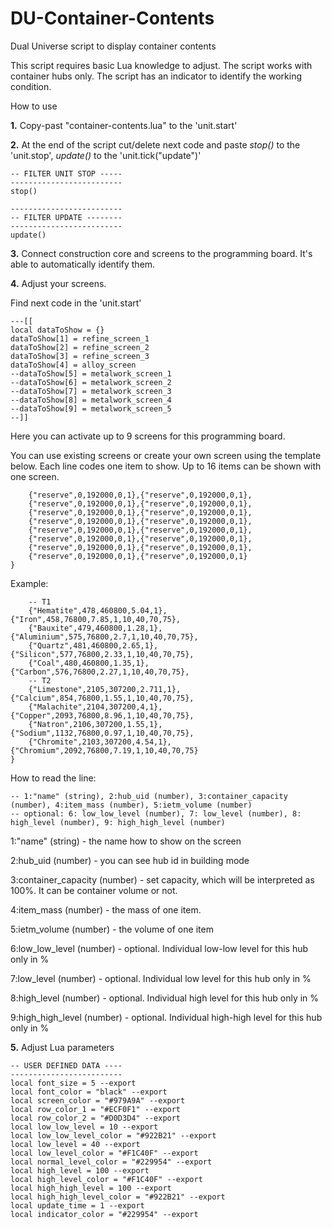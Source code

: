 # DU-Container-Contents
Dual Universe script to display container contents

This script requires basic Lua knowledge to adjust.
The script works with container hubs only.
The script has an indicator to identify the working condition.

How to use

**1.** Copy-past "container-contents.lua" to the 'unit.start'

**2.** At the end of the script cut/delete next code and paste _stop()_ to the 'unit.stop', _update()_ to the 'unit.tick("update")'
```-------------------------
-- FILTER UNIT STOP -----
-------------------------
stop()

-------------------------
-- FILTER UPDATE --------
-------------------------
update()
```

**3.** Connect construction core and screens to the programming board. It's able to automatically identify them.

**4.** Adjust your screens.

Find next code in the 'unit.start'
```-- up to 9 screens
---[[
local dataToShow = {}
dataToShow[1] = refine_screen_1
dataToShow[2] = refine_screen_2
dataToShow[3] = refine_screen_3
dataToShow[4] = alloy_screen
--dataToShow[5] = metalwork_screen_1
--dataToShow[6] = metalwork_screen_2
--dataToShow[7] = metalwork_screen_3
--dataToShow[8] = metalwork_screen_4
--dataToShow[9] = metalwork_screen_5
--]]
```
Here you can activate up to 9 screens for this programming board.

You can use existing screens or create your own screen using the template below.
Each line codes one item to show. Up to 16 items can be shown with one screen.

```local template = {
	{"reserve",0,192000,0,1},{"reserve",0,192000,0,1},
	{"reserve",0,192000,0,1},{"reserve",0,192000,0,1},
	{"reserve",0,192000,0,1},{"reserve",0,192000,0,1},
	{"reserve",0,192000,0,1},{"reserve",0,192000,0,1},
	{"reserve",0,192000,0,1},{"reserve",0,192000,0,1},
	{"reserve",0,192000,0,1},{"reserve",0,192000,0,1},
	{"reserve",0,192000,0,1},{"reserve",0,192000,0,1},
	{"reserve",0,192000,0,1},{"reserve",0,192000,0,1}
}
```

Example:
```local refine_screen_1 = {
	-- T1
	{"Hematite",478,460800,5.04,1},{"Iron",458,76800,7.85,1,10,40,70,75},
	{"Bauxite",479,460800,1.28,1},{"Aluminium",575,76800,2.7,1,10,40,70,75},
	{"Quartz",481,460800,2.65,1},{"Silicon",577,76800,2.33,1,10,40,70,75},
	{"Coal",480,460800,1.35,1},{"Carbon",576,76800,2.27,1,10,40,70,75},
	-- T2
	{"Limestone",2105,307200,2.711,1},{"Calcium",854,76800,1.55,1,10,40,70,75},
	{"Malachite",2104,307200,4,1},{"Copper",2093,76800,8.96,1,10,40,70,75},
	{"Natron",2106,307200,1.55,1},{"Sodium",1132,76800,0.97,1,10,40,70,75},
	{"Chromite",2103,307200,4.54,1},{"Chromium",2092,76800,7.19,1,10,40,70,75}
}
```

How to read the line:
```
-- 1:"name" (string), 2:hub_uid (number), 3:container_capacity (number), 4:item_mass (number), 5:ietm_volume (number)
-- optional: 6: low_low_level (number), 7: low_level (number), 8: high_level (number), 9: high_high_level (number)
```

1:"name" (string) - the name how to show on the screen

2:hub_uid (number) - you can see hub id in building mode

3:container_capacity (number) - set capacity, which will be interpreted as 100%. It can be container volume or not.

4:item_mass (number) - the mass of one item.

5:ietm_volume (number) - the volume of one item

6:low_low_level (number) - optional. Individual low-low level for this hub only in %

7:low_level (number) - optional. Individual low level for this hub only in %

8:high_level (number) - optional. Individual high level for this hub only in %

9:high_high_level (number) - optional. Individual high-high level for this hub only in %


**5.** Adjust Lua parameters
```-------------------------
-- USER DEFINED DATA ----
-------------------------
local font_size = 5 --export
local font_color = "black" --export
local screen_color = "#979A9A" --export
local row_color_1 = "#ECF0F1" --export
local row_color_2 = "#D0D3D4" --export
local low_low_level = 10 --export
local low_low_level_color = "#922B21" --export
local low_level = 40 --export
local low_level_color = "#F1C40F" --export
local normal_level_color = "#229954" --export
local high_level = 100 --export
local high_level_color = "#F1C40F" --export
local high_high_level = 100 --export
local high_high_level_color = "#922B21" --export
local update_time = 1 --export
local indicator_color = "#229954" --export
```
